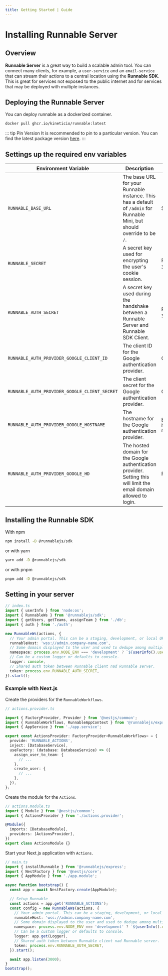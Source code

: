 ```yaml
---
title: Getting Started | Guide
---
```


# Installing Runnable Server

## Overview

**Runnable Server** is a great way to build a scalable admin tool. You can connect many clients, for example, a `user-service` and an `email-service` that can stream their actions to a central location using the **Runnable SDK**. This is great for services not exposed to the public internet and for services that may be deployed with multiple instances.

## Deploying the Runnable Server

You can deploy runnable as a dockerized container.

```bash
docker pull ghcr.io/kineticio/runnable:latest
```

::: tip Pin Version
It is recommended to pin to a particular version. You can find the latest package version [here](https://github.com/kineticio/runnable/pkgs/container/runnable).
:::

## Settings up the required env variables

| Environment Variable                          | Description                                                                                                               | How to Generate                             |
| --------------------------------------------- | ------------------------------------------------------------------------------------------------------------------------- | ------------------------------------------- |
| `RUNNABLE_BASE_URL`                           | The base URL for your Runnable instance. This has a default of `/admin` for Runnable Mini, but should override to be `/`. | Should just provide '/'                     |
| `RUNNABLE_SECRET`                             | A secret key used for encrypting the user's cookie session.                                                               | Run `openssl rand -hex 32` in your terminal |
| `RUNNABLE_AUTH_SECRET`                        | A secret key used during the handshake between a Runnable Server and Runnable SDK Client.                                 | Run `openssl rand -hex 32` in your terminal |
| `RUNNABLE_AUTH_PROVIDER_GOOGLE_CLIENT_ID`     | The client ID for the Google authentication provider.                                                                     | Generated by Google.                        |
| `RUNNABLE_AUTH_PROVIDER_GOOGLE_CLIENT_SECRET` | The client secret for the Google authentication provider.                                                                 | Generated by Google.                        |
| `RUNNABLE_AUTH_PROVIDER_GOOGLE_HOSTNAME`      | The hostname for the Google authentication provider.                                                                      | E.g. `https://admin.company-name.com`       |
| `RUNNABLE_AUTH_PROVIDER_GOOGLE_HD`            | The hosted domain for the Google authentication provider. Setting this will limit the email domain allowed to login.      | Provided by Google.                         |

## Installing the Runnable SDK

With npm

```bash
npm install -D @runnablejs/sdk
```

or with yarn

```bash
yarn add -D @runnablejs/sdk
```

or with pnpm

```bash
pnpm add -D @runnablejs/sdk
```

## Setting in your server

```ts
// index.ts
import { userInfo } from 'node:os';
import { RunnableWs } from '@runnablejs/sdk';
import { getUsers, getTeams, assignTeam } from './db';
import { auth } from './auth';

new RunnableWs(actions, {
  // Your admin portal. This can be a staging, development, or local URL.
  runnableHost: 'wss://admin.company-name.com',
  // Some domain displayed to the user and used to dedupe among multiple instances of the same server.
  namespace: process.env.NODE_ENV === 'development' ? `${userInfo().username}_local_development` : 'users',
  // Can be a custom logger or defaults to console.
  logger: console,
  // Shared auth token between Runnable client nad Runnable server.
  token: process.env.RUNNABLE_AUTH_SECRET,
}).start();
```

### Example with Next.js

Create the providers for the `RunnableWorkflows`.

```ts
// actions.provider.ts

import { FactoryProvider, Provider } from '@nestjs/common';
import { RunnableWorkflows, RunnableAppContext } from '@runnablejs/express';
import { AppService } from './app.service';

export const ActionsProvider: FactoryProvider<RunnableWorkflows> = {
  provide: 'RUNNABLE_ACTIONS',
  inject: [DatabaseService],
  useFactory: (database: DatabaseService) => ({
    assign_user_to_team: {
      // ...
    },
    create_user: {
      // ...
    },
  }),
};
```

Create the module for the `Actions`.

```ts
// actions.module.ts
import { Module } from '@nestjs/common';
import { ActionsProvider } from './actions.provider';

@Module({
  imports: [DatabaseModule],
  providers: [ActionsProvider],
})
export class ActionsModule {}
```

Start your Next.js application with `Actions`.

```ts
// main.ts
import { installRunnable } from '@runnablejs/express';
import { NestFactory } from '@nestjs/core';
import { AppModule } from './app.module';

async function bootstrap() {
  const app = await NestFactory.create(AppModule);

  // Setup Runnable
  const actions = app.get('RUNNABLE_ACTIONS');
  const config = new RunnableWs(actions, {
    // Your admin portal. This can be a staging, development, or local URL.
    runnableHost: 'wss://admin.company-name.com',
    // Some domain displayed to the user and used to dedupe among multiple instances of the same server.
    namespace: process.env.NODE_ENV === 'development' ? `${userInfo().username}_local_development` : 'users',
    // Can be a custom logger or defaults to console.
    logger: app.get(Logger),
    // Shared auth token between Runnable client nad Runnable server.
    token: process.env.RUNNABLE_AUTH_SECRET,
  }).start();

  await app.listen(3000);
}
bootstrap();
```
